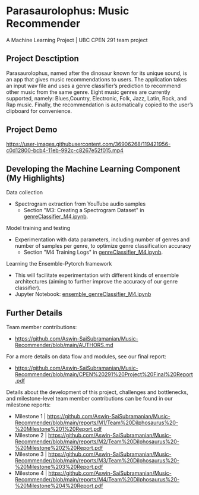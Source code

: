 
# Parasaurolophus: Music Recommender
A Machine Learning Project | UBC CPEN 291 team project 

## Project Desctiption
Parasaurolophus, named after the dinosaur known for its unique sound, is an app that gives music recommendations to users. The application takes an input wav file and uses a genre classifier’s prediction to recommend other music from the same genre. Eight music genres are currently supported, namely: Blues,Country, Electronic, Folk, Jazz, Latin, Rock, and Rap music. Finally, the recommendation is automatically copied to the user’s clipboard for convenience. 

## Project Demo

https://user-images.githubusercontent.com/36906268/119421956-c0d12800-bcb4-11eb-992c-c8267e52f015.mp4

## Developing the Machine Learning Component (My Highlights)
Data collection 
- Spectrogram extraction from YouTube audio samples
    - Section "M3: Creating a Spectrogram Dataset" in [genreClassifier_M4.ipynb](https://github.com/Aswin-SaiSubramanian/Music-Recommender/blob/main/genre_classifier_development/genreClassifier_M4.ipynb).

Model training and testing
- Experimentation with data parameters, including number of genres and number of samples per genre, to optimize genre classification accuracy
    - Section "M4 Training Logs" in [genreClassifier_M4.ipynb](https://github.com/Aswin-SaiSubramanian/Music-Recommender/blob/main/genre_classifier_development/genreClassifier_M4.ipynb).

Learning the Ensemble-Pytorch framework
- This will facilitate experimentation with different kinds of ensemble architectures (aiming to further improve the accuracy of our genre classifier).
- Jupyter Notebook: [ensemble_genreClassifier_M4.ipynb](https://github.com/Aswin-SaiSubramanian/Music-Recommender/blob/main/genre_classifier_development/ensemble_genreClassifier_M4.ipynb)

## Further Details
Team member contributions:
- https://github.com/Aswin-SaiSubramanian/Music-Recommender/blob/main/AUTHORS.md

For a more details on data flow and modules, see our final report:
- https://github.com/Aswin-SaiSubramanian/Music-Recommender/blob/main/CPEN%20291%20Project%20Final%20Report.pdf

Details about the development of this project, challenges and bottlenecks, and milestone-level team member contributions can be found in our milestone reports:
- Milestone 1 | https://github.com/Aswin-SaiSubramanian/Music-Recommender/blob/main/reports/M1/Team%20Dilphosaurus%20-%20Milestone%201%20Report.pdf
- Milestone 2 | https://github.com/Aswin-SaiSubramanian/Music-Recommender/blob/main/reports/M2/Team%20Dilphosaurus%20-%20Milestone%202%20Report.pdf
- Milestone 3 | https://github.com/Aswin-SaiSubramanian/Music-Recommender/blob/main/reports/M3/Team%20Dilphosaurus%20-%20Milestone%203%20Report.pdf
- Milestone 4 | https://github.com/Aswin-SaiSubramanian/Music-Recommender/blob/main/reports/M4/Team%20Dilphosaurus%20-%20Milestone%204%20Report.pdf

<!-- 
## Highlights

- Data Flow
    - Spectrogram extraction
    - Preparing model input
    - Interpreting model output -->











